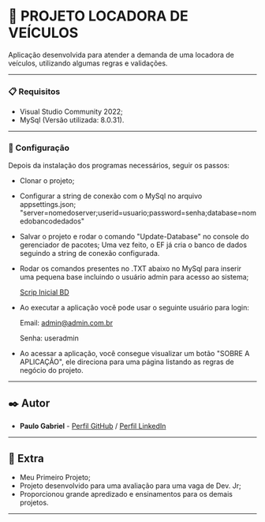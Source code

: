 # 🚗 PROJETO LOCADORA DE VEÍCULOS

Aplicação desenvolvida para atender a demanda de uma locadora de veículos, utilizando algumas regras e validações.

-----------------
### 📋 Requisitos

- Visual Studio Community 2022;
- MySql (Versão utilizada: 8.0.31).

-----------------
### 🔧 Configuração

Depois da instalação dos programas necessários, seguir os passos:

  - Clonar o projeto;
  
  - Configurar a string de conexão com o MySql no arquivo appsettings.json;
      "server=nomedoserver;userid=usuario;password=senha;database=nomedobancodedados"
      
  - Salvar o projeto e rodar o comando "Update-Database" no console do gerenciador de pacotes;
      Uma vez feito, o EF já cria o banco de dados seguindo a string de conexão configurada.
  
  - Rodar os comandos presentes no .TXT abaixo no MySql para inserir uma pequena base incluindo o usuário admin para acesso ao sistema;
  
      [Scrip Inicial BD](https://github.com/paulogabri-el/projetoLocadoraVeiculos/files/10495278/ScriptLocadoraVec.txt)
  
  - Ao executar a aplicação você pode usar o seguinte usuário para login:
  
      Email: admin@admin.com.br
      
      Senha: useradmin
  
  
  - Ao acessar a aplicação, você consegue visualizar um botão "SOBRE A APLICAÇÃO", ele direciona para uma página listando as regras de negócio do projeto.

-----------------
## ✒️ Autor

* **Paulo Gabriel** - [Perfil GitHub](https://github.com/paulogabri-el) / [Perfil LinkedIn](https://www.linkedin.com/in/paulogabri-el/)

-----------------
## 📌 Extra

* Meu Primeiro Projeto;
* Projeto desenvolvido para uma avaliação para uma vaga de Dev. Jr;
* Proporcionou grande apredizado e ensinamentos para os demais projetos.


-----------------
